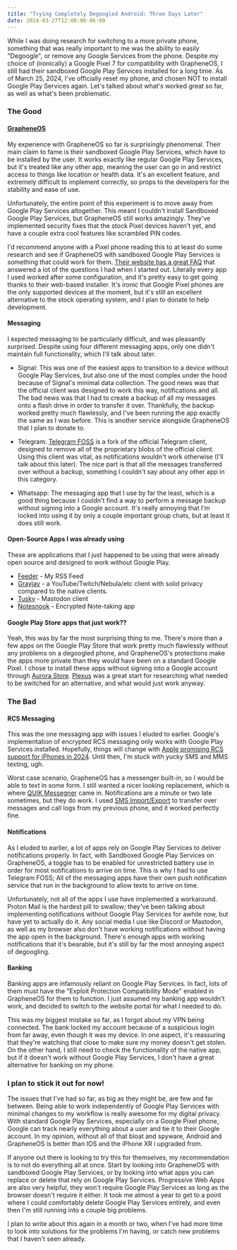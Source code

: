 ```yaml
---
title: "Trying Completely Degoogled Android: Three Days Later"
date: 2024-03-27T12:00:00-06:00
---
```

While I was doing research for switching to a more private phone, something that was really important to me was the ability to easily "Degoogle", or remove any Google Services from the phone. Despite my choice of (ironically) a Google Pixel 7 for compatibility with GrapheneOS, I still had their sandboxed Google Play Services installed for a long time. As of March 25, 2024, I've officially reset my phone, and chosen NOT to install Google Play Services again. Let's talked about what's worked great so far, as well as what's been problematic.

### The Good

#### [GrapheneOS](https://grapheneos.org/)

My experience with GrapheneOS so far is surprisingly phenomenal. Their main claim to fame is their sandboxed Google Play Services, which have to be installed by the user. It works exactly like regular Google Play Services, but it's treated like any other app, meaning the user can go in and restrict access to things like location or health data. It's an excellent feature, and extremely difficult to implement correctly, so props to the developers for the stability and ease of use.

Unfortunately, the entire point of this experiment is to move away from Google Play Services altogether. This meant I couldn't install Sandboxed Google Play Services, but GrapheneOS still works amazingly. They've implemented security fixes that the stock Pixel devices haven't yet, and have a couple extra cool features like scrambled PIN codes.

I'd recommend anyone with a Pixel phone reading this to at least do some research and see if GrapheneOS with sandboxed Google Play Services is something that could work for them. [Their website has a great FAQ](https://grapheneos.org/faq) that answered a lot of the questions I had when I started out. Literally every app I used worked after some configuration, and it's pretty easy to get going thanks to their web-based installer. It's ironic that Google Pixel phones are the only supported devices at the moment, but it's still an excellent alternative to the stock operating system, and I plan to donate to help development.

#### Messaging

I expected messaging to be particularly difficult, and was pleasantly surprised. Despite using four different messaging apps, only one didn't maintain full functionality, which I'll talk about later.

* Signal: This was one of the easiest apps to transition to a device without Google Play Services, but also one of the most complex under the hood because of Signal's minimal data collection. The good news was that the official client was designed to work this way, notifications and all. The bad news was that I had to create a backup of all my messages onto a flash drive in order to transfer it over. Thankfully, the backup worked pretty much flawlessly, and I've been running the app exactly the same as I was before. This is another service alongside GrapheneOS that I plan to donate to.

* Telegram: [Telegram FOSS](https://github.com/Telegram-FOSS-Team/Telegram-FOSS) is a fork of the official Telegram client, designed to remove all of the proprietary blobs of the official client. Using this client was vital, as notifications wouldn't work otherwise (I'll talk about this later). The nice part is that all the messages transferred over without a backup, something I couldn't say about any other app in this category.

* Whatsapp: The messaging app that I use by far the least, which is a good thing because I couldn't find a way to perform a message backup without signing into a Google account. It's really annoying that I'm locked into using it by only a couple important group chats, but at least it does still work.

#### Open-Source Apps I was already using

These are applications that I just happened to be using that were already open source and designed to work without Google Play. 
* [Feeder](https://github.com/spacecowboy/Feeder) - My RSS Feed 
* [Grayjay](https://grayjay.app/) - a YouTube/Twitch/Nebula/etc client with solid privacy compared to the native clients.
* [Tusky](https://tusky.app/) - Mastodon client
* [Notesnook](https://notesnook.com/) - Encrypted Note-taking app

#### Google Play Store apps that just work??

Yeah, this was by far the most surprising thing to me. There's more than a few apps on the Google Play Store that work pretty much flawlessly without any problems on a degoogled phone, and GrapheneOS's protections make the apps more private than they would have been on a standard Google Pixel. I chose to install these apps without signing into a Google account through [Aurora Store](https://github.com/whyorean/AuroraStore). [Plexus](https://plexus.techlore.tech/) was a great start for researching what needed to be switched for an alternative, and what would just work anyway.

### The Bad

#### RCS Messaging

This was the one messaging app with issues I eluded to earlier. Google's implementation of encrypted RCS messaging only works with Google Play Services installed. Hopefully, things will change with [Apple promising RCS support for iPhones in 2024](https://9to5mac.com/2023/11/16/apple-rcs-coming-to-iphone/). Until then, I'm stuck with yucky SMS and MMS texting, ugh.

Worst case scenario, GrapheneOS has a messenger built-in, so I would be able to text in some form. I still wanted a nicer looking replacement, which is where [QUIK Messegner](https://github.com/octoshrimpy/quik) came in. Notifications are a minute or two late sometimes, but they do work. I used [SMS Import/Export](https://github.com/tmo1/sms-ie?tab=readme-ov-file) to transfer over messages and call logs from my previous phone, and it worked perfectly fine.

#### Notifications

As I eluded to earlier, a lot of apps rely on Google Play Services to deliver notifications properly. In fact, with Sandboxed Google Play Services on GrapheneOS, a toggle has to be enabled for unrestricted battery use in order for most notifications to arrive on time. This is why I had to use Telegram FOSS; All of the messaging apps have their own push notification service that run in the background to allow texts to arrive on time.

Unfortunately, not all of the apps I use have implemented a workaround. Proton Mail is the hardest pill to swallow; they've been talking about implementing notifications without Google Play Services for awhile now, but have yet to actually do it. Any social media I use like Discord or Mastodon, as well as my browser also don't have working notifications without having the app open in the background. There's enough apps with working notifications that it's bearable, but it's still by far the most annoying aspect of degoogling.

#### Banking

Banking apps are infamously reliant on Google Play Services. In fact, lots of them must have the "Exploit Protection Compatibility Mode" enabled in GrapheneOS for them to function. I just assumed my banking app wouldn't work, and decided to switch to the website portal for what I needed to do.

This was my biggest mistake so far, as I forgot about my VPN being connected. The bank locked my account because of a suspicious login from far away, even though it was my device. In one aspect, it's reassuring that they're watching that close to make sure my money doesn't get stolen. On the other hand, I still need to check the functionality of the native app, but if it doesn't work without Google Play Services, I don't have a great alternative for banking on my phone.

### I plan to stick it out for now!
The issues that I've had so far, as big as they might be, are few and far between. Being able to work independently of Google Play Services with minimal changes to my workflow is really awesome for my digital privacy. With standard Google Play Services, especially on a Google Pixel phone, Google can track nearly everything about a user and tie it to their Google account. In my opinion, without all of that bloat and spyware, Android and GrapheneOS is better than IOS and the iPhone XR i upgraded from. 

If anyone out there is looking to try this for themselves, my recommendation is to not do everything all at once. Start by looking into GrapheneOS with sandboxed Google Play Services, or by looking into what apps you can replace or delete that rely on Google Play Services. Progressive Web Apps are also very helpful, they won't require Google Play Services as long as the browser doesn't require it either. It took me almost a year to get to a point where I could comfortably delete Google Play Services entirely, and even then I'm still running into a couple big problems. 

I plan to write about this again in a month or two, when I've had more time to look into solutions for the problems I'm having, or catch new problems that I haven't seen already.